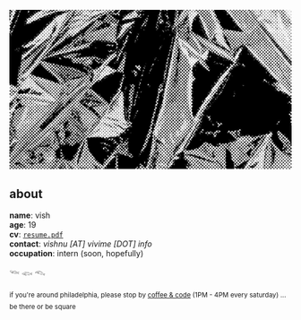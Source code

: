 ![abstract](./abstract.png)

## about

**name**: vish
<br>
**age**: 19
<br>
**cv**: [`resume.pdf`](https://resume.vivime.info/resume.pdf)
<br>
**contact**: *vishnu [AT] vivime [DOT] info*
<br>
**occupation**: intern (soon, hopefully)


𓆝 𓆟 𓆞

<sub>if you're around philadelphia, please stop by [coffee & code](https://phillycodes.rsvp/) (1PM - 4PM every saturday) ... be there or be square</sub>
